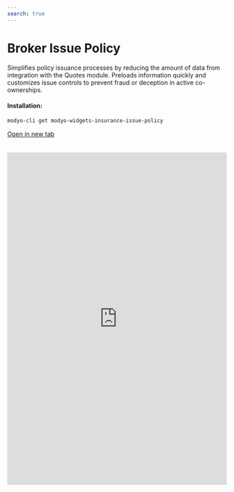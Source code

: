 ```yaml
---
search: true
---
```


# Broker Issue Policy <Badge text="Beta" type="warn"/>

Simplifies policy issuance processes by reducing the amount of data from integration with the Quotes module. Preloads information quickly and customizes issue controls to prevent fraud or deception in active co-ownerships.

#### Installation:

```bash
modyo-cli get modyo-widgets-insurance-issue-policy
```

[Open in new tab](https://widgets.modyo.com/insurance/broker/issue-policy)

<iframe id="widgetFrame" src="https://widgets.modyo.com/insurance/broker/issue-policy" width="100%" frameBorder="0"  style="min-height:762px;overflow:auto;margin-top:20px;"/>

| Feature        | Description                                                                                                                                                                                                  |
| -------------- | ------------------------------------------------------------------------------------------------------------------------------------------------------------------------------------------------------------ |
| Save           | The brokers don't always have all the data at hand, this will help them with options that will generate draft policies without losing the policy issue.                                                      |
| validity dates | Allow your brokers to select only the validity date or the type of co-ownership to be insured. It saves time in filling in the data by integrating these steps with the information collected in the quoter. |
| Summary        | It presents a summary of the quote before generating it to validate cover, deductibles and offers the option of showing the percentage premium increase selected in the quote.                               |
